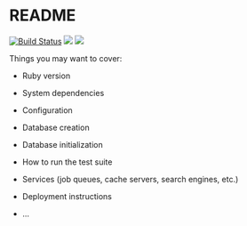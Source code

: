 # README

[![Build Status](https://travis-ci.org/zfred219/q2q.svg?branch=master)](https://travis-ci.org/zfred219/q2q)
<a href="https://codeclimate.com/github/zfred219/q2q/maintainability"><img src="https://api.codeclimate.com/v1/badges/9fd21f7ab296e2d91fe2/maintainability" /></a>
<a href="https://codeclimate.com/github/zfred219/q2q/test_coverage"><img src="https://api.codeclimate.com/v1/badges/9fd21f7ab296e2d91fe2/test_coverage" /></a>

Things you may want to cover:

* Ruby version

* System dependencies

* Configuration

* Database creation

* Database initialization

* How to run the test suite

* Services (job queues, cache servers, search engines, etc.)

* Deployment instructions

* ...
